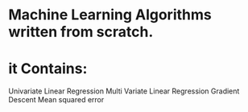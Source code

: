 # Machine Learning Algorithms written from scratch.

# it Contains:
Univariate Linear Regression
Multi Variate Linear Regression
Gradient Descent
Mean squared error
